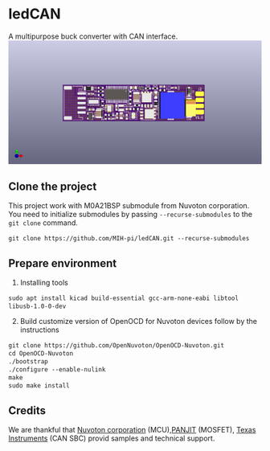 # ledCAN
A multipurpose buck converter with CAN interface.
![image](./kicad/pcb/ledCAN.png)

## Clone the project
This project work with M0A21BSP submodule from Nuvoton corporation. You need to initialize submodules by passing ``--recurse-submodules`` to the ``git clone`` command.
```
git clone https://github.com/MIH-pi/ledCAN.git --recurse-submodules
```

## Prepare environment
1. Installing tools
```
sudo apt install kicad build-essential gcc-arm-none-eabi libtool libusb-1.0-0-dev
```
2. Build customize version of OpenOCD for Nuvoton devices follow by the instructions
```
git clone https://github.com/OpenNuvoton/OpenOCD-Nuvoton.git
cd OpenOCD-Nuvoton
./bootstrap
./configure --enable-nulink
make
sudo make install
```

## Credits
We are thankful that [Nuvoton corporation](https://www.nuvoton.com) (MCU),[PANJIT](https://www.panjit.com.tw) (MOSFET), [Texas Instruments](https://ti.com) (CAN SBC) provid samples and technical support.
